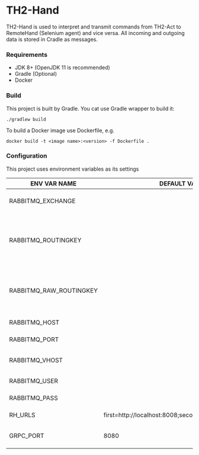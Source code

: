 # TH2-Hand

TH2-Hand is used to interpret and transmit commands from TH2-Act to RemoteHand (Selenium agent) and vice versa.
All incoming and outgoing data is stored in Cradle as messages.

### Requirements

* JDK 8+ (OpenJDK 11 is recommended)
* Gradle (Optional)
* Docker

### Build

This project is built by Gradle.
You cat use Gradle wrapper to build it:
``` shell script
./gradlew build
```
To build a Docker image use Dockerfile, 
e.g.
``` shell script
docker build -t <image name>:<version> -f Dockerfile .
``` 

### Configuration

This project uses environment variables as its settings

ENV VAR NAME | DEFAULT VALUE | DESCRIPTION
------------ | ------------- | -----------
RABBITMQ_EXCHANGE | | RabbitMQ Exchange name setting
RABBITMQ_ROUTINGKEY | | Queue configured in Message storage as one for parsed messages
RABBITMQ_RAW_ROUTINGKEY | | Queue configured in Message storage as one for raw messages
RABBITMQ_HOST | | RabbitMQ host setting
RABBITMQ_PORT | |RabbitMQ port setting
RABBITMQ_VHOST | | RabbitMQ Virtual Host setting
RABBITMQ_USER | | RabbitMQ username
RABBITMQ_PASS | | RabbitMQ password
RH_URLS | first=http://localhost:8008;second=http://localhost:8009 | RemoteHand URLs map
GRPC_PORT | 8080 | TH2-Hand gRPC Server port to run on